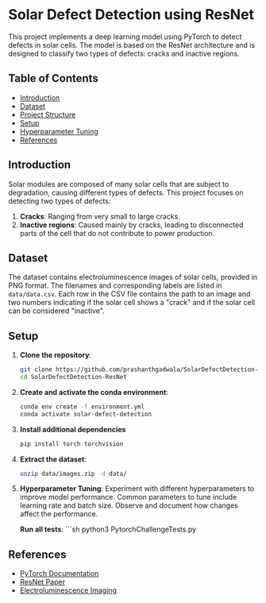 # Solar Defect Detection using ResNet

This project implements a deep learning model using PyTorch to detect defects in solar cells. The model is based on the ResNet architecture and is designed to classify two types of defects: cracks and inactive regions.

## Table of Contents
- [Introduction](#introduction)
- [Dataset](#dataset)
- [Project Structure](#project-structure)
- [Setup](#setup)
- [Hyperparameter Tuning](#hyperparameter-tuning)
- [References](#references)

## Introduction
Solar modules are composed of many solar cells that are subject to degradation, causing different types of defects. This project focuses on detecting two types of defects:
1. **Cracks**: Ranging from very small to large cracks.
2. **Inactive regions**: Caused mainly by cracks, leading to disconnected parts of the cell that do not contribute to power production.

## Dataset
The dataset contains electroluminescence images of solar cells, provided in PNG format. The filenames and corresponding labels are listed in `data/data.csv`. Each row in the CSV file contains the path to an image and two numbers indicating if the solar cell shows a "crack" and if the solar cell can be considered "inactive".

## Setup
1. **Clone the repository**:
   ```sh
   git clone https://github.com/prashanthgadwala/SolarDefectDetection-ResNet.git
   cd SolarDefectDetection-ResNet

2. **Create and activate the conda environment**:
    ```sh
    conda env create -f environment.yml
    conda activate solar-defect-detection

3. **Install additional dependencies**
    ```sh
    pip install torch torchvision

4. **Extract the dataset**:
    ```sh
    unzip data/images.zip -d data/

5. **Hyperparameter Tuning**:
    Experiment with different hyperparameters to improve model performance. Common parameters to tune include learning rate and batch size. Observe and document how changes affect the performance.

    **Run all tests**:
            ```sh
                python3 PytorchChallengeTests.py

## References
- [PyTorch Documentation](https://pytorch.org/docs/stable/index.html)
- [ResNet Paper](https://arxiv.org/abs/1512.03385)
- [Electroluminescence Imaging](https://en.wikipedia.org/wiki/Electroluminescence)